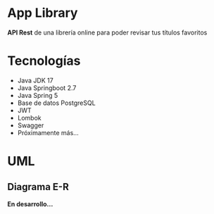 # App Library 
**API Rest** de una librería online para poder revisar tus títulos favoritos

# Tecnologías
- Java JDK 17
- Java Springboot 2.7
- Java Spring 5
- Base de datos PostgreSQL
- JWT
- Lombok
- Swagger
- Próximamente más...
# UML
## Diagrama E-R
**En desarrollo...**
